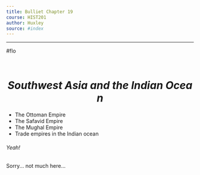 ```yaml
---
title: Bulliet Chapter 19
course: HIST201
author: Huxley
source: #index
---
```


---

#flo 

```


```
# $$Southwest\ Asia\ and\ the\ Indian\ Ocean$$


- The Ottoman Empire
- The Safavid Empire
- The Mughal Empire
- Trade empires in the Indian ocean


###### Yeah!



Sorry... not much here...